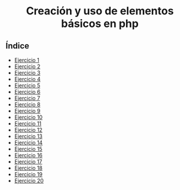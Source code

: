 <div align="center">

# Creación y uso de elementos básicos en php
<div align="justify">

## Índice

- [Ejercicio 1](https://github.com/ATPRodriguez/AED/tree/main/Elementos-basicos-en-php/Ejercicios/Ejercicio%201)
- [Ejercicio 2](https://github.com/ATPRodriguez/AED/tree/main/Elementos-basicos-en-php/Ejercicios/Ejercicio%202)
- [Ejercicio 3](https://github.com/ATPRodriguez/AED/tree/main/Elementos-basicos-en-php/Ejercicios/Ejercicio%203)
- [Ejercicio 4](https://github.com/ATPRodriguez/AED/tree/main/Elementos-basicos-en-php/Ejercicios/Ejercicio%204)
- [Ejercicio 5](https://github.com/ATPRodriguez/AED/tree/main/Elementos-basicos-en-php/Ejercicios/Ejercicio%205)
- [Ejercicio 6](https://github.com/ATPRodriguez/AED/tree/main/Elementos-basicos-en-php/Ejercicios/Ejercicio%206)
- [Ejercicio 7](https://github.com/ATPRodriguez/AED/tree/main/Elementos-basicos-en-php/Ejercicios/Ejercicio%207)
- [Ejercicio 8](https://github.com/ATPRodriguez/AED/tree/main/Elementos-basicos-en-php/Ejercicios/Ejercicio%208)
- [Ejercicio 9](https://github.com/ATPRodriguez/AED/tree/main/Elementos-basicos-en-php/Ejercicios/Ejercicio%209)
- [Ejercicio 10](https://github.com/ATPRodriguez/AED/tree/main/Elementos-basicos-en-php/Ejercicios/Ejercicio%2010)
- [Ejercicio 11](https://github.com/ATPRodriguez/AED/tree/main/Elementos-basicos-en-php/Ejercicios/Ejercicio%2011)
- [Ejercicio 12](https://github.com/ATPRodriguez/AED/tree/main/Elementos-basicos-en-php/Ejercicios/Ejercicio%2012)
- [Ejercicio 13](https://github.com/ATPRodriguez/AED/tree/main/Elementos-basicos-en-php/Ejercicios/Ejercicio%2013)
- [Ejercicio 14](https://github.com/ATPRodriguez/AED/tree/main/Elementos-basicos-en-php/Ejercicios/Ejercicio%2014)
- [Ejercicio 15](https://github.com/ATPRodriguez/AED/tree/main/Elementos-basicos-en-php/Ejercicios/Ejercicio%2015)
- [Ejercicio 16](https://github.com/ATPRodriguez/AED/tree/main/Elementos-basicos-en-php/Ejercicios/Ejercicio%2016)
- [Ejercicio 17](https://github.com/ATPRodriguez/AED/tree/main/Elementos-basicos-en-php/Ejercicios/Ejercicio%2017)
- [Ejercicio 18](https://github.com/ATPRodriguez/AED/tree/main/Elementos-basicos-en-php/Ejercicios/Ejercicio%2018)
- [Ejercicio 19](https://github.com/ATPRodriguez/AED/tree/main/Elementos-basicos-en-php/Ejercicios/Ejercicio%2019)
- [Ejercicio 20](https://github.com/ATPRodriguez/AED/tree/main/Elementos-basicos-en-php/Ejercicios/Ejercicio%2020)
</div>
</div>